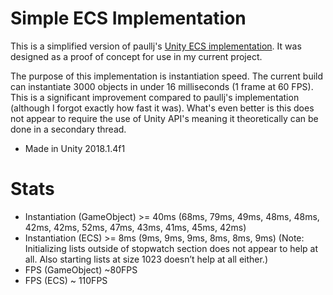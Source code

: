 # Simple ECS Implementation

This is a simplified version of paullj's [Unity ECS implementation](https://github.com/paullj/unity-ecs-instanced-sprite-renderer). It was designed as a proof of concept for use in my current project.

The purpose of this implementation is instantiation speed. The current build can instantiate 3000 objects in under 16 milliseconds (1 frame at 60 FPS). This is a significant improvement compared to paullj's implementation (although I forgot exactly how fast it was). What's even better is this does not appear to require the use of Unity API's meaning it theoretically can be done in a secondary thread.

- Made in Unity 2018.1.4f1

# Stats

- Instantiation (GameObject) >= 40ms (68ms, 79ms, 49ms, 48ms, 48ms, 42ms, 42ms, 52ms, 47ms, 43ms, 41ms, 45ms, 42ms)
- Instantiation (ECS) >= 8ms (9ms, 9ms, 9ms, 8ms, 8ms, 9ms) (Note: Initializing lists outside of stopwatch section does not appear to help at all. Also starting lists at size 1023 doesn’t help at all either.)
- FPS (GameObject) ~80FPS
- FPS (ECS) ~ 110FPS